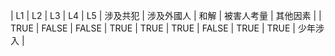 | L1 | L2 | L3 | L4 | L5 | 涉及共犯 | 涉及外國人 | 和解 | 被害人考量 | 其他因素 |
| TRUE | FALSE | FALSE | TRUE | TRUE | TRUE | FALSE | TRUE | TRUE | 少年涉入 |